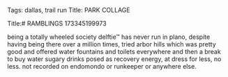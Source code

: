 Tags: dallas, trail run
Title: PARK COLLAGE
  
Title:# RAMBLINGS 173345199973  
  
being a totally wheeled society delftie™ has never run in plano, despite having being there over a million times, tried arbor hills which was pretty good and offered water fountains and toilets everywhere and then a break to buy water sugary drinks posed as recovery energy, at dress for less, no less. not recorded on endomondo or runkeeper or anywhere else.